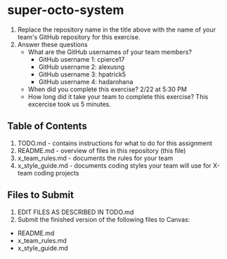 # super-octo-system

1. Replace the repository name in the title above with the name of your team's GitHub repository for this exercise.
2. Answer these questions
   * What are the GitHub usernames of your team members?
       * GitHub username 1: cpierce17
       * GitHub username 2: alexusng
       * GitHub username 3: hpatrick5
       * GitHub username 4: hadarohana
   * When did you complete this exercise? 2/22 at 5:30 PM
   * How long did it take your team to complete this exercise? 
     This excercise took us 5 minutes. 
## Table of Contents

1. TODO.md - contains instructions for what to do for this assignment
2. README.md - overview of files in this repository (this file)
3. x_team_rules.md - documents the rules for your team
4. x_style_guide.md - documents coding styles your team will use for X-team coding projects

## Files to Submit

1. EDIT FILES AS DESCRIBED IN TODO.md
2. Submit the finished version of the following files to Canvas:

* README.md
* x_team_rules.md
* x_style_guide.md
